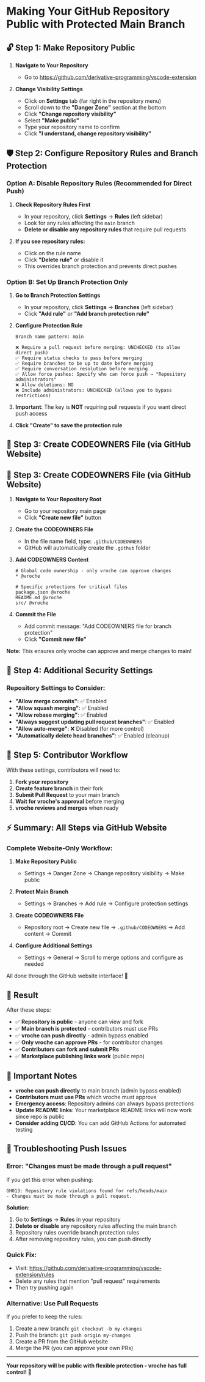 # Making Your GitHub Repository Public with Protected Main Branch

## 🔓 Step 1: Make Repository Public

1. **Navigate to Your Repository**
   - Go to https://github.com/derivative-programming/vscode-extension

2. **Change Visibility Settings**
   - Click on **Settings** tab (far right in the repository menu)
   - Scroll down to the **"Danger Zone"** section at the bottom
   - Click **"Change repository visibility"**
   - Select **"Make public"**
   - Type your repository name to confirm
   - Click **"I understand, change repository visibility"**

## 🛡️ Step 2: Configure Repository Rules and Branch Protection

### **Option A: Disable Repository Rules (Recommended for Direct Push)**

1. **Check Repository Rules First**
   - In your repository, click **Settings** → **Rules** (left sidebar)
   - Look for any rules affecting the `main` branch
   - **Delete or disable any repository rules** that require pull requests

2. **If you see repository rules:**
   - Click on the rule name
   - Click **"Delete rule"** or disable it
   - This overrides branch protection and prevents direct pushes

### **Option B: Set Up Branch Protection Only**

1. **Go to Branch Protection Settings**
   - In your repository, click **Settings** → **Branches** (left sidebar)
   - Click **"Add rule"** or **"Add branch protection rule"**

2. **Configure Protection Rule**
   ```
   Branch name pattern: main
   
   ❌ Require a pull request before merging: UNCHECKED (to allow direct push)
   ✅ Require status checks to pass before merging
   ✅ Require branches to be up to date before merging
   ✅ Require conversation resolution before merging
   ✅ Allow force pushes: Specify who can force push → "Repository administrators"
   ❌ Allow deletions: NO
   ❌ Include administrators: UNCHECKED (allows you to bypass restrictions)
   ```

3. **Important**: The key is **NOT** requiring pull requests if you want direct push access
4. **Click "Create" to save the protection rule**

## 📁 Step 3: Create CODEOWNERS File (via GitHub Website)

## 📁 Step 3: Create CODEOWNERS File (via GitHub Website)

1. **Navigate to Your Repository Root**
   - Go to your repository main page
   - Click **"Create new file"** button

2. **Create the CODEOWNERS File**
   - In the file name field, type: `.github/CODEOWNERS`
   - GitHub will automatically create the `.github` folder
   
3. **Add CODEOWNERS Content**
   ```
   # Global code ownership - only vroche can approve changes
   * @vroche

   # Specific protections for critical files
   package.json @vroche
   README.md @vroche
   src/ @vroche
   ```
   
4. **Commit the File**
   - Add commit message: "Add CODEOWNERS file for branch protection"
   - Click **"Commit new file"**

**Note:** This ensures only vroche can approve and merge changes to main!

## 🔧 Step 4: Additional Security Settings

### **Repository Settings to Consider:**
- **"Allow merge commits"**: ✅ Enabled
- **"Allow squash merging"**: ✅ Enabled  
- **"Allow rebase merging"**: ✅ Enabled
- **"Always suggest updating pull request branches"**: ✅ Enabled
- **"Allow auto-merge"**: ❌ Disabled (for more control)
- **"Automatically delete head branches"**: ✅ Enabled (cleanup)

## 🤝 Step 5: Contributor Workflow

With these settings, contributors will need to:

1. **Fork your repository**
2. **Create feature branch** in their fork
3. **Submit Pull Request** to your main branch
4. **Wait for vroche's approval** before merging
5. **vroche reviews and merges** when ready

## ⚡ Summary: All Steps via GitHub Website

### **Complete Website-Only Workflow:**

1. **Make Repository Public**
   - Settings → Danger Zone → Change repository visibility → Make public

2. **Protect Main Branch**
   - Settings → Branches → Add rule → Configure protection settings

3. **Create CODEOWNERS File**
   - Repository root → Create new file → `.github/CODEOWNERS` → Add content → Commit

4. **Configure Additional Settings**
   - Settings → General → Scroll to merge options and configure as needed

All done through the GitHub website interface! 🎉

## 🎯 Result

After these steps:
- ✅ **Repository is public** - anyone can view and fork
- ✅ **Main branch is protected** - contributors must use PRs
- ✅ **vroche can push directly** - admin bypass enabled
- ✅ **Only vroche can approve PRs** - for contributor changes
- ✅ **Contributors can fork and submit PRs**
- ✅ **Marketplace publishing links work** (public repo)

## 🚨 Important Notes

- **vroche can push directly** to main branch (admin bypass enabled)
- **Contributors must use PRs** which vroche must approve
- **Emergency access**: Repository admins can always bypass protections
- **Update README links**: Your marketplace README links will now work since repo is public
- **Consider adding CI/CD**: You can add GitHub Actions for automated testing

## 🚨 Troubleshooting Push Issues

### **Error: "Changes must be made through a pull request"**

If you get this error when pushing:
```
GH013: Repository rule violations found for refs/heads/main
- Changes must be made through a pull request.
```

**Solution:**
1. Go to **Settings** → **Rules** in your repository
2. **Delete or disable** any repository rules affecting the main branch
3. Repository rules override branch protection rules
4. After removing repository rules, you can push directly

### **Quick Fix:**
- Visit: https://github.com/derivative-programming/vscode-extension/rules
- Delete any rules that mention "pull request" requirements
- Then try pushing again

### **Alternative: Use Pull Requests**
If you prefer to keep the rules:
1. Create a new branch: `git checkout -b my-changes`
2. Push the branch: `git push origin my-changes`
3. Create a PR from the GitHub website
4. Merge the PR (you can approve your own PRs)

---

**Your repository will be public with flexible protection - vroche has full control! 🎉**
